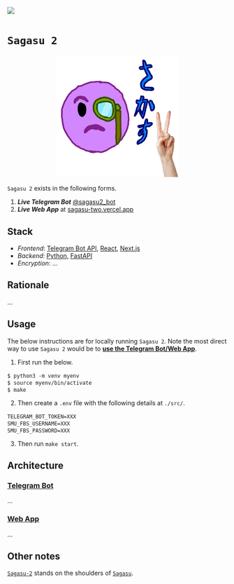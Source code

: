 ![](https://img.shields.io/badge/sagasu_2.0.0-passing-green) 

# `Sagasu 2`

<p align="center">
    <img src="./asset/logo/sagasu-2.png" width=55% height=55%>
</p>

`Sagasu 2` exists in the following forms.

1. ***Live Telegram Bot*** [@sagasu2_bot](https://t.me/sagasu2_bot)
2. ***Live Web App*** at [sagasu-two.vercel.app](https://sagasu-two.vercel.app/)

## Stack

* *Frontend*: [Telegram Bot API](https://core.telegram.org/), [React](https://react.dev/), [Next.js](https://nextjs.org/)
* *Backend*: [Python](https://www.python.org/), [FastAPI](https://fastapi.tiangolo.com/)
* *Encryption*: ...

## Rationale

...

## Usage

The below instructions are for locally running `Sagasu 2`. Note the most direct way to use `Sagasu 2` would be to [**use the Telegram Bot/Web App**](#sagasu-2).

1. First run the below.

```console
$ python3 -m venv myenv
$ source myenv/bin/activate
$ make
```

2. Then create a `.env` file with the following details at `./src/`.

```env
TELEGRAM_BOT_TOKEN=XXX
SMU_FBS_USERNAME=XXX
SMU_FBS_PASSWORD=XXX
```

3. Then run `make start`.

## Architecture

### [Telegram Bot](./src)

...

### [Web App](./sagasu2-app)

...

## Other notes

[`Sagasu-2`](https://github.com/gongahkia/sagasu-2) stands on the shoulders of [`Sagasu`](https://github.com/gongahkia/sagasu).